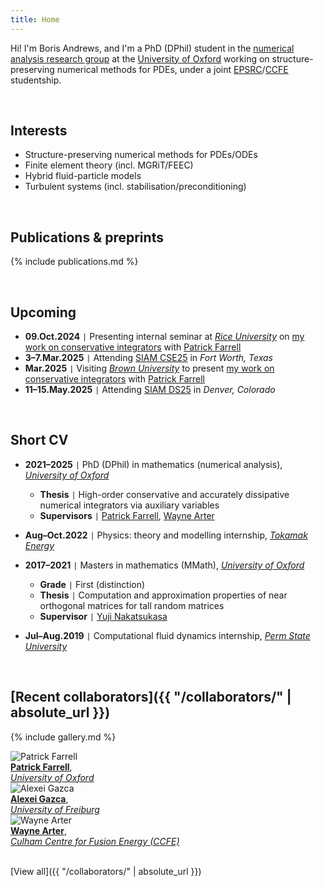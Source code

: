 ```yaml
---
title: Home
---
```


Hi! I'm Boris Andrews, and I'm a PhD (DPhil) student in the [numerical analysis research group](https://www.maths.ox.ac.uk/groups/numerical-analysis/) at the [University of Oxford](https://www.maths.ox.ac.uk/) working on structure-preserving numerical methods for PDEs, under a joint [EPSRC](https://www.ukri.org/councils/epsrc/)/[CCFE](https://ccfe.ukaea.uk/) studentship.

<br>

## Interests

- Structure-preserving numerical methods for PDEs/ODEs
- Finite element theory (incl. MGRiT/FEEC)
- Hybrid fluid-particle models
- Turbulent systems (incl. stabilisation/preconditioning)

<br>

<!-- ## [highlighted publications & preprints]({{ "/publications/" | absolute_url }}) -->
## Publications & preprints

{% include publications.md %}

<!-- [View all]({{ "/publications/" | absolute_url }}) -->

<br>

## Upcoming

- **09.Oct.2024** <code>&#124;</code> Presenting internal seminar at [*Rice University*](https://mathweb.rice.edu/) on [my work on conservative integrators](publications/sp-schemes/index.md) with [Patrick Farrell](https://pefarrell.org/)
- **3–7.Mar.2025** <code>&#124;</code> Attending [SIAM CSE25](https://www.siam.org/conferences-events/siam-conferences/cse25/) in *Fort Worth, Texas*
- **Mar.2025** <code>&#124;</code> Visiting [*Brown University*](https://sites.brown.edu/scientific-computing/) to present [my work on conservative integrators](publications/sp-schemes/index.md) with [Patrick Farrell](https://pefarrell.org/)
- **11–15.May.2025** <code>&#124;</code> Attending [SIAM DS25](https://www.siam.org/conferences-events/siam-conferences/ds25/) in *Denver, Colorado*

<br>

<!-- ## [short cv]({{ "/cv/" | absolute_url }}) -->
## Short CV

- **2021–2025** <code>&#124;</code> PhD (DPhil) in mathematics (numerical analysis), [*University of Oxford*](https://www.maths.ox.ac.uk/)
    - **Thesis** <code>&#124;</code> High-order conservative and accurately dissipative numerical integrators via auxiliary variables
    - **Supervisors** <code>&#124;</code> [Patrick Farrell](https://pefarrell.org/), [Wayne Arter](https://www.linkedin.com/in/wayne-arter-86375211/)
- **Aug–Oct.2022** <code>&#124;</code> Physics: theory and modelling internship, [*Tokamak Energy*](https://tokamakenergy.com/)
  
- **2017–2021** <code>&#124;</code> Masters in mathematics (MMath), [*University of Oxford*](https://www.maths.ox.ac.uk/)
    - **Grade** <code>&#124;</code> First (distinction)
    - **Thesis** <code>&#124;</code> Computation and approximation properties of near orthogonal matrices for tall random matrices
    - **Supervisor** <code>&#124;</code> [Yuji Nakatsukasa](https://people.maths.ox.ac.uk/nakatsukasa/)
- **Jul–Aug.2019** <code>&#124;</code> Computational fluid dynamics internship, [*Perm State University*](http://en.psu.ru/)

<!-- [View all]({{ "/cv/" | absolute_url }}) -->

<br>

## [Recent collaborators]({{ "/collaborators/" | absolute_url }})

{% include gallery.md %}

<div class="gallery">
    <div class="gallery-item">
        <img src="{{ '/assets/img/collaborators/patrick.jpg' | relative_url }}" alt="Patrick Farrell">
        <div class="caption"><a href="https://pefarrell.org/"><b>Patrick Farrell</b></a>, <br> <a href="https://www.maths.ox.ac.uk/"><em>University of Oxford</em></a></div>
    </div>
    <div class="gallery-item">
        <img src="{{ '/assets/img/collaborators/alexei.jpeg' | relative_url }}" alt="Alexei Gazca">
        <div class="caption"><a href="https://gazcaorozco.github.io/home/"><b>Alexei Gazca</b></a>, <br> <a href="https://www.math.uni-freiburg.de/index.html"><em>University of Freiburg</em></a></div>
    </div>
    <div class="gallery-item">
        <img src="{{ '/assets/img/collaborators/wayne.jpeg' | relative_url }}" alt="Wayne Arter">
        <div class="caption"><a href="https://www.linkedin.com/in/wayne-arter-86375211/"><b>Wayne Arter</b></a>, <br> <a href="https://ccfe.ukaea.uk/"><em>Culham Centre for Fusion Energy (CCFE)</em></a></div>
    </div>
</div>

<br>

[View all]({{ "/collaborators/" | absolute_url }})
